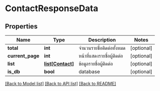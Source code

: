 # ContactResponseData

## Properties
Name | Type | Description | Notes
------------ | ------------- | ------------- | -------------
**total** | **int** | จำนวนรายชื่อติดต่อทั้งหมด | [optional] 
**current_page** | **int** | หน้าที่แสดงรายชื่อผู้ติดต่อ | [optional] 
**list** | [**list[Contact]**](Contact.md) | ข้อมูลรายชื่อผู้ติดต่อ | [optional] 
**is_db** | **bool** | database | [optional] 

[[Back to Model list]](../README.md#documentation-for-models) [[Back to API list]](../README.md#documentation-for-api-endpoints) [[Back to README]](../README.md)



